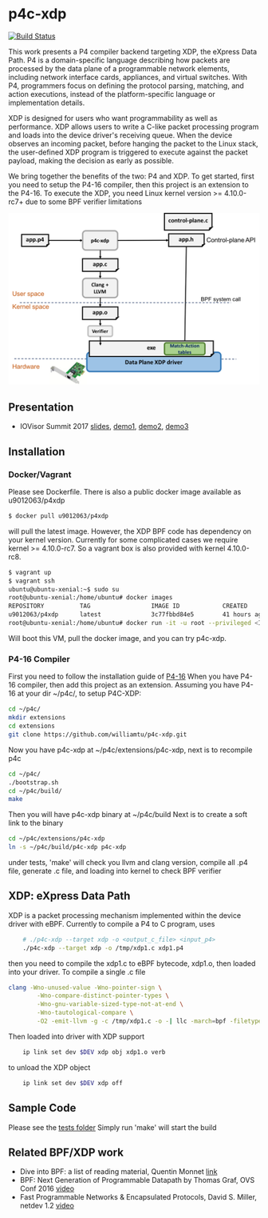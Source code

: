 # p4c-xdp
[![Build Status](https://travis-ci.org/williamtu/p4c-xdp.svg?branch=master)](https://travis-ci.org/williamtu/p4c-xdp)

This work presents a P4 compiler backend targeting XDP, the eXpress Data Path.
P4 is a domain-specific language describing how packets are processed by the
data plane of a programmable network elements, including network interface
cards, appliances, and virtual switches.  With P4, programmers focus on
defining the protocol parsing, matching, and action executions, instead
of the platform-specific language or implementation details.
 
XDP is designed for users who want programmability as well as performance.
XDP allows users to write a C-like  packet processing program and loads into
the device driver's receiving queue.  When the device observes an incoming
packet, before hanging the packet to the Linux stack, the user-defined XDP
program is triggered to execute against the packet payload, making the
decision as early as possible.

We bring together the benefits of the two: P4 and XDP.  To get started,
first you need to setup the P4-16 compiler, then this project
is an extension to the P4-16. To execute the XDP, you need Linux kernel
version >= 4.10.0-rc7+ due to some BPF verifier limitations

<p align="center">
  <img src="doc/images/p4xdp-workflow.png" />
</p>

## Presentation
- IOVisor Summit 2017
[slides](https://github.com/williamtu/p4c-xdp/blob/master/doc/p4xdp-iovisor17.pdf),
[demo1](https://youtu.be/On7hEJ6bPVU), [demo2](https://youtu.be/vlp1MzWVOc8), [demo3](https://youtu.be/TibGxCXPNVc)

## Installation
### Docker/Vagrant
Please see Dockerfile. There is also a public docker image available as u9012063/p4xdp
```bash
$ docker pull u9012063/p4xdp
```
will pull the latest image. However, the XDP BPF code has dependency on your kernel version.
Currently for some complicated cases we require kernel >= 4.10.0-rc7.  So a vagrant box is 
also provided with kernel 4.10.0-rc8.
```bash
$ vagrant up
$ vagrant ssh
ubuntu@ubuntu-xenial:~$ sudo su
root@ubuntu-xenial:/home/ubuntu# docker images
REPOSITORY          TAG                 IMAGE ID            CREATED             SIZE
u9012063/p4xdp      latest              3c77fbbd84e5        41 hours ago        2.469 GB
root@ubuntu-xenial:/home/ubuntu# docker run -it -u root --privileged <IMAGE ID>
```
Will boot this VM, pull the docker image, and you can try p4c-xdp.

### P4-16 Compiler
First you need to follow the installation guide of [P4-16](https://github.com/p4lang/p4c/)
When you have P4-16 compiler, then add this project as an extension.
Assuming you have P4-16 at your dir  ~/p4c/, to setup P4C-XDP:
```bash
cd ~/p4c/
mkdir extensions
cd extensions
git clone https://github.com/williamtu/p4c-xdp.git
```
Now you have p4c-xdp at ~/p4c/extensions/p4c-xdp, next is to
recompile p4c
```bash
cd ~/p4c/
./bootstrap.sh
cd ~/p4c/build/
make
```
Then you will have p4c-xdp binary at ~/p4c/build
Next is to create a soft link to the binary
```bash
cd ~/p4c/extensions/p4c-xdp
ln -s ~/p4c/build/p4c-xdp p4c-xdp
```
under tests, 'make' will check you llvm and clang version,
compile all .p4 file, generate .c file, and loading into kernel
to check BPF verifier

## XDP: eXpress Data Path
XDP is a packet processing mechanism implemented within the device driver with eBPF.
Currently to compile a P4 to C program, uses
```bash
	# ./p4c-xdp --target xdp -o <output_c_file> <input_p4>
	./p4c-xdp --target xdp -o /tmp/xdp1.c xdp1.p4 
```
then you need to compile the xdp1.c to eBPF bytecode, xdp1.o, then loaded
into your driver. To compile a single .c file
```bash
clang -Wno-unused-value -Wno-pointer-sign \
		-Wno-compare-distinct-pointer-types \
		-Wno-gnu-variable-sized-type-not-at-end \
		-Wno-tautological-compare \
		-O2 -emit-llvm -g -c /tmp/xdp1.c -o -| llc -march=bpf -filetype=obj -o /tmp/xdp1.o
```
Then loaded into driver with XDP support
```bash
    ip link set dev $DEV xdp obj xdp1.o verb
```
to unload the XDP object
```bash
    ip link set dev $DEV xdp off
```
## Sample Code
Please see the [tests folder](https://github.com/williamtu/p4c-xdp/tree/master/tests)
Simply run 'make' will start the build

## Related BPF/XDP work
 * Dive into BPF: a list of reading material, Quentin Monnet [link](https://qmonnet.github.io/whirl-offload/2016/09/01/dive-into-bpf/)
 * BPF: Next Generation of Programmable Datapath by Thomas Graf, OVS Conf 2016 [video](https://www.youtube.com/watch?v=QJfmmoH2nSQ&t=1046s)
 * Fast Programmable Networks & Encapsulated Protocols, David S. Miller, netdev 1.2 [video](https://www.youtube.com/watch?v=NlMQ0i09HMU)
